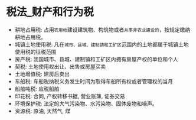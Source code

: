 # 税法_财产和行为税

- 耕地占用税: 占用`农用地`建设建筑物、构筑物或者`从事非农业建设的`，按规定缴纳耕地占用税。
- 城镇土地使用税: 凡在`城市、县城、建制镇和工矿区`范围内的土地都属于城镇土地使用税的征税范围
- 房产税: 我国城市、县城、建制镇和工矿区内拥有房屋产权的单位和个人
- 契税: 土地使用权出让、出售或房屋买卖
- 土地增值税: 建房后卖出
- 车船税: 车船税纳税义务发生时间为取得车船所有权或者管理权的当月
- 船舶吨税: 应税船舶
- 印花税: 合同, 产权转移书据, 营业账簿, 证券交易
- 环境保护税: 法定的大气污染物、水污染物、固体废物和噪声。
- 资源税: 原油, 天然气, 煤

































